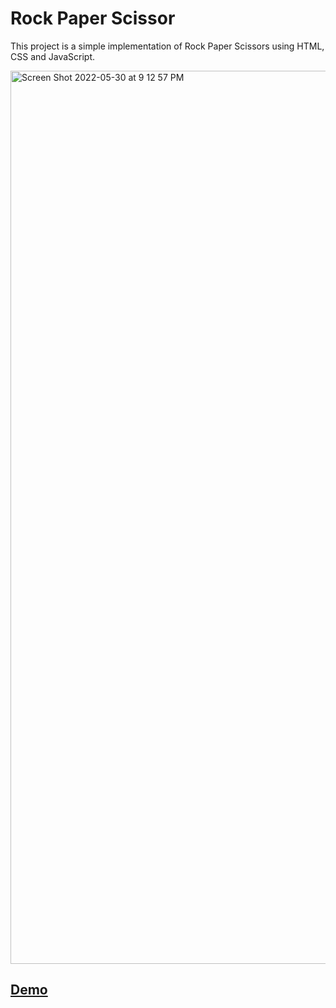 # Rock Paper Scissor

This project is a simple implementation of Rock Paper Scissors using HTML, CSS and JavaScript.

<img width="1429" alt="Screen Shot 2022-05-30 at 9 12 57 PM" src="https://user-images.githubusercontent.com/79773846/171073978-3f33f535-dbff-47f3-bf7c-8e3981ab2294.png">

## [Demo](https://rockpaperscissors-donhgyunsuh.netlify.app/)

